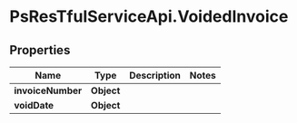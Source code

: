 # PsResTfulServiceApi.VoidedInvoice

## Properties
Name | Type | Description | Notes
------------ | ------------- | ------------- | -------------
**invoiceNumber** | **Object** |  | 
**voidDate** | **Object** |  | 
